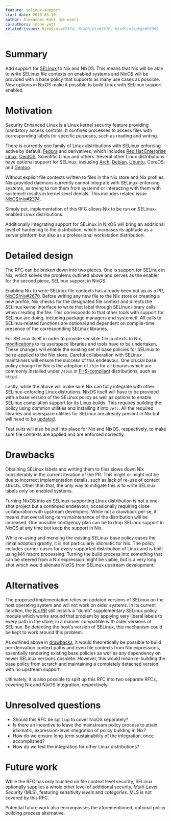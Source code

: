```yaml
---
feature: selinux-support
start-date: 2019-03-10
author: Alexander Kahl (@e-user)
co-authors: (none yet)
related-issues: NixOS/nix#2374, NixOS/nix#2670, NixOS/nixpkgs#56965
---
```


[NixOS/nix#2374]: https://github.com/NixOS/nix/issues/2374
[NixOS/nix#2670]: https://github.com/NixOS/nix/pull/2670
[NixOS/nixpkgs#56965]: https://github.com/NixOS/nixpkgs/pull/56965

# Summary
[summary]: #summary

Add support for [SELinux] to Nix and NixOS. This means that Nix will be
able to write SELinux file contexts on enabled systems and NixOS will be
provided with a base policy that supports as many use cases as possible. New
options in NixOS make it possible to build Linux with SELinux support enabled.

[SELinux]: https://selinuxproject.org/page/Main_Page

# Motivation
[motivation]: #motivation

Security Enhanced Linux is a Linux kernel security feature providing mandatory
access controls. It confines processes to access files with corresponding labels
for specific purposes, such as reading and writing.

There is currently one family of Linux distributions with SELinux enforcing
active by default: [Fedora] and derivatives, which includes [Red Hat Enterprise
Linux], [CentOS], Scientific Linux and others. Several other Linux distributions
have optional support for SELinux, including [Arch], [Debian], [Ubuntu], CoreOS,
and [Gentoo].

Without explicit file contexts written to files in the Nix store and Nix
profiles, Nix-provided daemons currently cannot integrate with SELinux-enforcing
systems, as trying to run them from systemd or interacting with them with
systemctl results in kernel-level denials. This includes related issue
[NixOS/nix#2374].

Simply put, implementation of this RFC allows Nix to be run on SELinux-enabled
Linux distributions.

Additionally integrating support for SELinux in NixOS will bring an additional
level of hardening to the distribution, which increases its aptitude as a
server platform but also as a professional workstation distribution.

[Fedora]: https://fedoraproject.org/wiki/SELinux_FAQ
[Red Hat Enterprise Linux]: https://access.redhat.com/documentation/en-us/red_hat_enterprise_linux/7/html/selinux_users_and_administrators_guide/index
[CentOS]: https://wiki.centos.org/HowTos/SELinux
[Arch]: https://wiki.archlinux.org/index.php/SELinux
[Debian]: https://wiki.debian.org/SELinux
[Ubuntu]: https://wiki.ubuntu.com/SELinux
[Gentoo]: https://wiki.gentoo.org/wiki/SELinux

# Detailed design
[design]: #detailed-design

The RFC can be broken down into two pieces. One is support for SELinux in Nix,
which solves the problems outlined above and serves as the enabler for the
second piece, SELinux support in NixOS.

Enabling Nix to write SELinux file contexts has already been put up as a PR,
[NixOS/nix#2670]. Before writing any new file to the Nix store or creating a new
profile, Nix checks for the designated file context and directs the SELinux
kernel interface to write that label through SELinux library calls when creating
the file. This corresponds to that other tools with support for SELinux are
doing, including package managers and systemctl. All calls to SELinux-related
functions are optional and dependent on compile-time presence of the
corresponding SELinux libraries.

For SELinux itself in order to provide sensible file contexts to Nix,
[modifications] to its userspace libraries and tools have to be
undertaken. These changes will enable the existing set of base policies for
SELinux to be re-applied to the Nix store. Careful collaboration with SELinux
maintainers will ensure the success of this endeavour. One crucial base policy
change for Nix is the adoption of `/bin` for all binaries which are commonly
installed under `/sbin` in [FHS-compliant] distributions, such as `httpd`.

[modifications]: https://lore.kernel.org/selinux/7853167.K65cXu0y11@neuromancer/T/#u
[FHS-compliant]: https://refspecs.linuxfoundation.org/FHS_3.0/fhs-3.0.pdf

Lastly, while the above will make sure Nix can fully integrate with other
SELinux-enforcing Linux distrutions, NixOS itself will have to be provided with
a base version of the SELinux policy as well as options to enable SELinux
compilation support for its Linux builds. This requires building the policy
using common utilities and installing it into `/etc`. All the required libraries
and userspace utilities for SELinux are already present in Nix but will need to
be [updated].

[updated]: https://github.com/NixOS/nixpkgs/pull/56965

Test suits will also be put into place for Nix and NixOS, respectively, to make
sure file contexts are applied and are enforced correctly.

# Drawbacks
[drawbacks]: #drawbacks

Obtaining SELinux labels and writing them to files slows down Nix considerably
in the current iteration of the PR. This might or might not be due to incorrect
implementation details, such as lack of re-use of context structs. Other than
that, the only way to mitigate this is to write SELinux labels only on enabled
systems.

Turning NixOS into an SELinux-supporting Linux distribution is not a one-shot
project but a continued endeavour, occasionally requiring close collaboration
with upstream developers. While not a drawback per se, it means that overall
long-term maintenance of the distribution will be increased. One possible
contigency plan can be to drop SELinux support in NixOS at any time but keep
the support in Nix.

While re-using and mending the existing SELinux base policy eases the initial
adoption greatly, it is not particularly idiomatic for Nix. The policy includes
corner-cases for every supported distribution of Linux and is built using M4
macro processing. Turning the build process into something that can be steered
from a Nix expression might be viable, but is a very long shot which would
alienate NixOS from SELinux upstream development.

# Alternatives
[alternatives]: #alternatives

The proposed implementation relies on updated versions of SELinux on the host
operating system and will not work on older systems. In its current iteration,
the [Nix PR] still installs a "dumb" supplementary SELinux policy module which
works around that problem by applying very liberal labels to every path in the
store, in a manner compatible with older versions of SELinux. By detecting the
host's version of SELinux, this mechanism could be kept to work around this
problem.

[Nix PR]: https://github.com/NixOS/nix/pull/2670

As outlined above in [drawbacks], it would theoretically be possible to build
per-derivation context paths and even file contexts from Nix expressions,
essentially rendering existing base policies as well as any dependency on newer
SELinux versions obsolete. However, this would mean re-building the base policy
from scratch and maintaining a completely detached version with no upstream
support.

Ultimately, it is also possible to split up this RFC into two separate RFCs,
covering Nix and NixOS integration, respectively.

# Unresolved questions
[unresolved]: #unresolved-questions

- Should this RFC be split up to cover NixOS separately?
- Is there an incentive to leave the mainstream policy process to attain
  idiomatic, expression-level integration of policy building in Nix?
- How do we ensure long-term sustainability of the integration, once
  accomplished?
- How do we test the integration for other Linux distributions?

# Future work
[future]: #future-work

While the RFC has only touched on file context level security, SELinux
optionally supplies a whole other level of additional security, _Multi-Level
Security_ (MLS), featuring _sensitivity levels_ and _categories_. MLS is not
covered by this RFC.

Potential future work also encompasses the aforementioned, optional policy
building process alternative.
